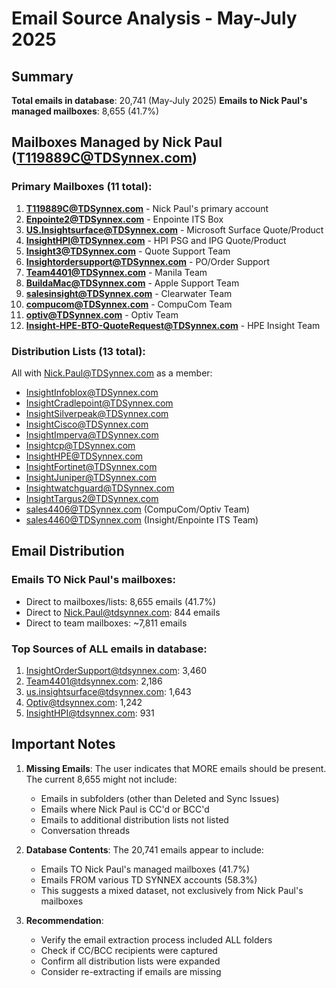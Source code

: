 # Email Source Analysis - May-July 2025

## Summary

**Total emails in database**: 20,741 (May-July 2025)
**Emails to Nick Paul's managed mailboxes**: 8,655 (41.7%)

## Mailboxes Managed by Nick Paul (T119889C@TDSynnex.com)

### Primary Mailboxes (11 total):

1. **T119889C@TDSynnex.com** - Nick Paul's primary account
2. **Enpointe2@TDSynnex.com** - Enpointe ITS Box
3. **US.Insightsurface@TDSynnex.com** - Microsoft Surface Quote/Product
4. **InsightHPI@TDSynnex.com** - HPI PSG and IPG Quote/Product
5. **Insight3@TDSynnex.com** - Quote Support Team
6. **Insightordersupport@TDSynnex.com** - PO/Order Support
7. **Team4401@TDSynnex.com** - Manila Team
8. **BuildaMac@TDSynnex.com** - Apple Support Team
9. **salesinsight@TDSynnex.com** - Clearwater Team
10. **compucom@TDSynnex.com** - CompuCom Team
11. **optiv@TDSynnex.com** - Optiv Team
12. **Insight-HPE-BTO-QuoteRequest@TDSynnex.com** - HPE Insight Team

### Distribution Lists (13 total):

All with Nick.Paul@TDSynnex.com as a member:

- InsightInfoblox@TDSynnex.com
- InsightCradlepoint@TDSynnex.com
- InsightSilverpeak@TDSynnex.com
- InsightCisco@TDSynnex.com
- InsightImperva@TDSynnex.com
- Insightcp@TDSynnex.com
- InsightHPE@TDSynnex.com
- InsightFortinet@TDSynnex.com
- InsightJuniper@TDSynnex.com
- Insightwatchguard@TDSynnex.com
- InsightTargus2@TDSynnex.com
- sales4406@TDSynnex.com (CompuCom/Optiv Team)
- sales4460@TDSynnex.com (Insight/Enpointe ITS Team)

## Email Distribution

### Emails TO Nick Paul's mailboxes:

- Direct to mailboxes/lists: 8,655 emails (41.7%)
- Direct to Nick.Paul@tdsynnex.com: 844 emails
- Direct to team mailboxes: ~7,811 emails

### Top Sources of ALL emails in database:

1. InsightOrderSupport@tdsynnex.com: 3,460
2. Team4401@tdsynnex.com: 2,186
3. us.insightsurface@tdsynnex.com: 1,643
4. Optiv@tdsynnex.com: 1,242
5. InsightHPI@tdsynnex.com: 931

## Important Notes

1. **Missing Emails**: The user indicates that MORE emails should be present. The current 8,655 might not include:
   - Emails in subfolders (other than Deleted and Sync Issues)
   - Emails where Nick Paul is CC'd or BCC'd
   - Emails to additional distribution lists not listed
   - Conversation threads

2. **Database Contents**: The 20,741 emails appear to include:
   - Emails TO Nick Paul's managed mailboxes (41.7%)
   - Emails FROM various TD SYNNEX accounts (58.3%)
   - This suggests a mixed dataset, not exclusively from Nick Paul's mailboxes

3. **Recommendation**:
   - Verify the email extraction process included ALL folders
   - Check if CC/BCC recipients were captured
   - Confirm all distribution lists were expanded
   - Consider re-extracting if emails are missing
